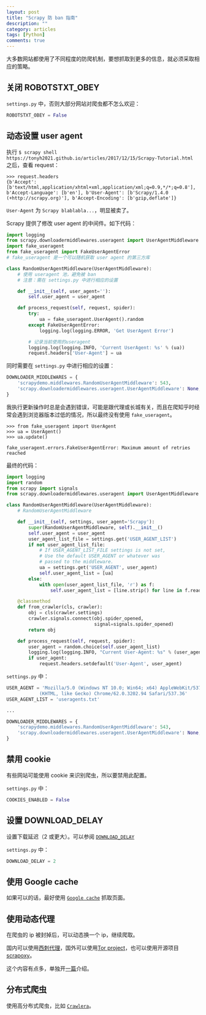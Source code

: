 ```yaml
---
layout: post
title: "Scrapy 防 ban 指南"
description: ""
category: articles
tags: [Python]
comments: true
---
```


大多数网站都使用了不同程度的防爬机制，要想抓取到更多的信息，就必须采取相应的策略。

## 关闭 ROBOTSTXT_OBEY

`settings.py` 中，否则大部分网站对爬虫都不怎么欢迎：

```python
ROBOTSTXT_OBEY = False
```

## 动态设置 user agent

执行 `$ scrapy shell https://tonyh2021.github.io/articles/2017/12/15/Scrapy-Tutorial.html` 之后，查看 request：

```shell
>>> request.headers
{b'Accept': [b'text/html,application/xhtml+xml,application/xml;q=0.9,*/*;q=0.8'], b'Accept-Language': [b'en'], b'User-Agent': [b'Scrapy/1.4.0 (+http://scrapy.org)'], b'Accept-Encoding': [b'gzip,deflate']}
```

`User-Agent` 为 `Scrapy blablabla...`，明显被卖了。

Scrapy 提供了修改 user agent 的中间件。如下代码：

```python
import logging
from scrapy.downloadermiddlewares.useragent import UserAgentMiddleware
import fake_useragent
from fake_useragent import FakeUserAgentError
# fake_useragent 是一个可以随机获取 user agent 的第三方库

class RandomUserAgentMiddleware(UserAgentMiddleware):
    # 使用 useragent 池，避免被 ban
    # 注意：需在 settings.py 中进行相应的设置

    def __init__(self, user_agent=''):
        self.user_agent = user_agent

    def process_request(self, request, spider):
        try:
            ua = fake_useragent.UserAgent().random
        except FakeUserAgentError:
            logging.log(logging.ERROR, 'Get UserAgent Error')

        # 记录当前使用的useragent
        logging.log(logging.INFO, 'Current UserAgent: %s' % (ua))
        request.headers['User-Agent'] = ua
```

同时需要在 `settings.py` 中进行相应的设置：

```python
DOWNLOADER_MIDDLEWARES = {
    'scrapydemo.middlewares.RandomUserAgentMiddleware': 543,
    'scrapy.downloadermiddlewares.useragent.UserAgentMiddleware': None,
}
```

我执行更新操作时总是会遇到错误，可能是跟代理或长城有关，而且在爬知乎时经常会遇到浏览器版本过低的情况，所以最终没有使用 `fake_useragent`。

```shell
>>> from fake_useragent import UserAgent
>>> ua = UserAgent()
>>> ua.update()
```

```shell
fake_useragent.errors.FakeUserAgentError: Maximum amount of retries reached
```

最终的代码：

```python
import logging
import random
from scrapy import signals
from scrapy.downloadermiddlewares.useragent import UserAgentMiddleware

class RandomUserAgentMiddleware(UserAgentMiddleware):
    # RandomUserAgentMiddleware

    def __init__(self, settings, user_agent='Scrapy'):
        super(RandomUserAgentMiddleware, self).__init__()
        self.user_agent = user_agent
        user_agent_list_file = settings.get('USER_AGENT_LIST')
        if not user_agent_list_file:
            # If USER_AGENT_LIST_FILE settings is not set,
            # Use the default USER_AGENT or whatever was
            # passed to the middleware.
            ua = settings.get('USER_AGENT', user_agent)
            self.user_agent_list = [ua]
        else:
            with open(user_agent_list_file, 'r') as f:
                self.user_agent_list = [line.strip() for line in f.readlines()]

    @classmethod
    def from_crawler(cls, crawler):
        obj = cls(crawler.settings)
        crawler.signals.connect(obj.spider_opened,
                                signal=signals.spider_opened)
        return obj

    def process_request(self, request, spider):
        user_agent = random.choice(self.user_agent_list)
        logging.log(logging.INFO, "Current User-Agent: %s" % (user_agent))
        if user_agent:
            request.headers.setdefault('User-Agent', user_agent)
```

`settings.py` 中：

```python
USER_AGENT = 'Mozilla/5.0 (Windows NT 10.0; Win64; x64) AppleWebKit/537.36 \
            (KHTML, like Gecko) Chrome/62.0.3202.94 Safari/537.36'
USER_AGENT_LIST = 'useragents.txt'

...

DOWNLOADER_MIDDLEWARES = {
    'scrapydemo.middlewares.RandomUserAgentMiddleware': 543,
    'scrapy.downloadermiddlewares.useragent.UserAgentMiddleware': None,
}
```

## 禁用 cookie

有些网站可能使用 cookie 来识别爬虫，所以要禁用此配置。

`settings.py` 中：

```python
COOKIES_ENABLED = False
```

## 设置 DOWNLOAD_DELAY

设置下载延迟（2 或更大）。可以参阅 [`DOWNLOAD_DELAY`](https://doc.scrapy.org/en/latest/topics/downloader-middleware.html#std:setting-COOKIES_ENABLED)

`settings.py` 中：

```python
DOWNLOAD_DELAY = 2
```

## 使用 Google cache 

如果可以的话，最好使用 [`Google cache`](http://www.googleguide.com/cached_pages.html) 抓取页面。

## 使用动态代理

在爬虫的 ip 被封掉后，可以动态换一个 ip，继续爬取。

国内可以使用[西刺代理](http://www.xicidaili.com/)，国外可以使用[Tor project](https://www.torproject.org/)，也可以使用开源项目[scrapoxy](http://scrapoxy.io/)。

这个内容有点多，单独开[一篇](https://tonyh2021.github.io/articles/2017/12/30/scrapy-proxy.html)介绍。

## 分布式爬虫

使用高分布式爬虫，比如 [`Crawlera`](https://scrapinghub.com/crawlera?_ga=2.82287444.395859301.1514550831-738205510.1514550826)。